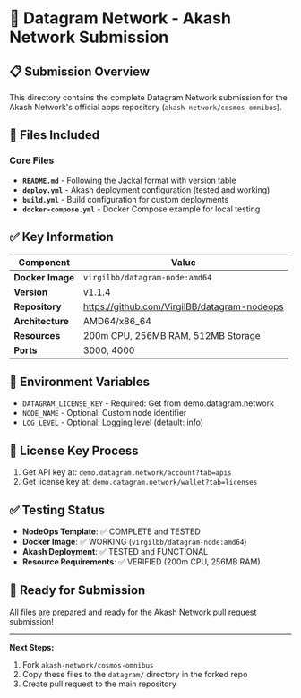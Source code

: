 # 🚀 Datagram Network - Akash Network Submission

## 📋 Submission Overview

This directory contains the complete Datagram Network submission for the Akash Network's official apps repository (`akash-network/cosmos-omnibus`).

## 📁 Files Included

### Core Files
- **`README.md`** - Following the Jackal format with version table
- **`deploy.yml`** - Akash deployment configuration (tested and working)
- **`build.yml`** - Build configuration for custom deployments
- **`docker-compose.yml`** - Docker Compose example for local testing

## ✅ Key Information

| Component | Value |
|-----------|-------|
| **Docker Image** | `virgilbb/datagram-node:amd64` |
| **Version** | v1.1.4 |
| **Repository** | https://github.com/VirgilBB/datagram-nodeops |
| **Architecture** | AMD64/x86_64 |
| **Resources** | 200m CPU, 256MB RAM, 512MB Storage |
| **Ports** | 3000, 4000 |

## 🔧 Environment Variables

- `DATAGRAM_LICENSE_KEY` - Required: Get from demo.datagram.network
- `NODE_NAME` - Optional: Custom node identifier
- `LOG_LEVEL` - Optional: Logging level (default: info)

## 🎯 License Key Process

1. Get API key at: `demo.datagram.network/account?tab=apis`
2. Get license key at: `demo.datagram.network/wallet?tab=licenses`

## ✅ Testing Status

- **NodeOps Template**: ✅ COMPLETE and TESTED
- **Docker Image**: ✅ WORKING (`virgilbb/datagram-node:amd64`)
- **Akash Deployment**: ✅ TESTED and FUNCTIONAL
- **Resource Requirements**: ✅ VERIFIED (200m CPU, 256MB RAM)

## 🚀 Ready for Submission

All files are prepared and ready for the Akash Network pull request submission!

---

**Next Steps:**
1. Fork `akash-network/cosmos-omnibus`
2. Copy these files to the `datagram/` directory in the forked repo
3. Create pull request to the main repository
